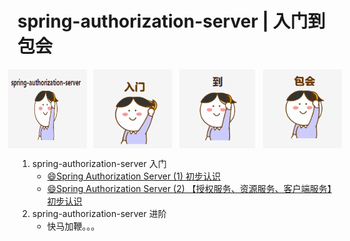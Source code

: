 # spring-authorization-server | 入门到包会

<div style="display: flex; justify-content: center;">
  <img src="doc/image/icon_0.png" style="max-width: 25%; margin: 0 5px;">
  <img src="doc/image/icon_1.png" style="max-width: 25%; margin: 0 5px;">
  <img src="doc/image/icon_2.png" style="max-width: 25%; margin: 0 5px;">
  <img src="doc/image/icon_3.png" style="max-width: 25%; margin: 0 5px;">
</div>

1. spring-authorization-server 入门
   - [😄Spring Authorization Server (1) 初步认识](https://github.com/WatermelonPlanet/spring-authorization-server-demo/blob/master/doc/oauth2/oauth_1.md)
   - [😄Spring Authorization Server (2) 【授权服务、资源服务、客户端服务】初步认识](https://github.com/WatermelonPlanet/spring-authorization-server-demo/blob/master/doc/oauth2/oauth_2.md)
2. spring-authorization-server 进阶
   - 快马加鞭。。。

